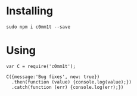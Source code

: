 # Installing
```
sudo npm i c0mm1t --save
```

# Using
```
var C = require('c0mm1t');

C({message:'Bug fixes', new: true})
  .then(function (value) {console.log(value);})
  .catch(function (err) {console.log(err);})
```
